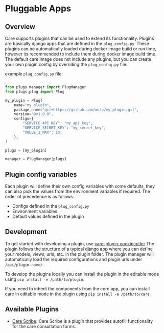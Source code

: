 # Pluggable Apps


## Overview

Care supports plugins that can be used to extend its functionality. Plugins are basically django apps that are defined in the `plug_config.py`.
These plugins can be automatically loaded during docker image build or run time, however its recommended to include them during docker image build time.
The default care image does not include any plugins, but you can create your own plugin config by overriding the `plug_config.py` file.


example `plug_config.py` file:

```python

from plugs.manager import PlugManager
from plugs.plug import Plug

my_plugin = Plug(
    name="my_plugin",
    package_name="git+https://github.com/octo/my_plugin.git",
    version="@v1.0.0",
    configs={
        "SERVICE_API_KEY": "my_api_key",
        "SERVICE_SECRET_KEY": "my_secret_key",
        "VALUE_1_MAX": 10,
    },
)

plugs = [my_plugin]

manager = PlugManager(plugs)
```

## Plugin config variables

Each plugin will define their own config variables with some defaults, they can also pick the values from the environment variables if required.
The order of precedence is as follows:

- Configs defined in the `plug_config.py`
- Environment variables
- Default values defined in the plugin


## Development

To get started with developing a plugin, use [care-plugin-cookiecutter](https://github.com/coronasafe/care-plugin-cookiecutter)
The plugin follows the structure of a typical django app where you can define your models, views, urls, etc. in the plugin folder.
The plugin manager will automatically load the required configurations and plugin urls under `/api/plugin-name/`.

To develop the plugins locally you can install the plugin in the editable mode using `pip install -e /path/to/plugin`.

If you need to inherit the components from the core app, you can install care in editable mode in the plugin using `pip install -e /path/to/care`.


## Available Plugins

- [Care Scribe](https://github.com/coronasafe/care_scribe): Care Scribe is a plugin that provides autofill functionality for the care consultation forms.
